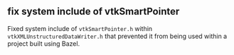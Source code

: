 ## fix system include of vtkSmartPointer

Fixed system include of `vtkSmartPointer.h` within `vtkXMLUnstructuredDataWriter.h`
that prevented it from being used within a project built using Bazel.
